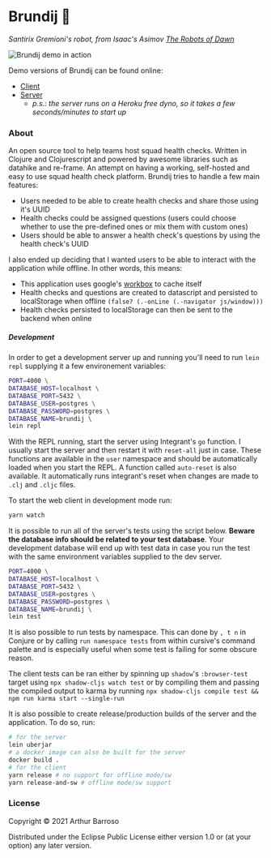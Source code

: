 # Brundij 🥑
_Santirix Gremioni's robot, from Isaac's Asimov [The Robots of Dawn](https://www.amazon.com/Robots-Dawn-Robot-Isaac-Asimov/dp/0553299492)_

![Brundij demo in action](https://user-images.githubusercontent.com/48794198/133950046-77df4596-5d5a-4ce4-9ce2-e24b5beb97a4.gif)

Demo versions of Brundij can be found online:
- [Client](https://brundij-demo.netlify.app/)
- [Server](https://brundij-api-demo.herokuapp.com/swagger) 
  - _p.s.: the server runs on a Heroku free dyno, so it takes a few seconds/minutes to start up_
### About
An open source tool to help teams host squad health checks. Written in Clojure and Clojurescript and powered by awesome libraries such as datahike and re-frame. An attempt on having a working, self-hosted and easy to use squad health check platform. Brundij tries to handle a few main features:

- Users needed to be able to create health checks and share those using it's UUID
- Health checks could be assigned questions (users could choose whether to use the pre-defined ones or mix them with custom ones)
- Users should be able to answer a health check's questions by using the health check's UUID

I also ended up deciding that I wanted users to be able to interact with the application while offline. In other words, this means:
- This application uses google's [workbox](https://developers.google.com/web/tools/workbox) to cache itself
- Health checks and questions are created to datascript and persisted to localStorage when offline `(false? (.-onLine (.-navigator js/window)))`
- Health checks persisted to localStorage can then be sent to the backend when online

##### Development
In order to get a development server up and running you'll need to run `lein repl` supplying it a few environement variables:
```bash
PORT=4000 \
DATABASE_HOST=localhost \
DATABASE_PORT=5432 \
DATABASE_USER=postgres \
DATABASE_PASSWORD=postgres \
DATABASE_NAME=brundij \
lein repl
```

With the REPL running, start the server using Integrant's `go` function. I usually start the server and then restart it with `reset-all` just in case. These functions are available in the `user` namespace and should be automatically loaded when you start the REPL. A function called `auto-reset` is also available. It automatically runs integrant's reset when changes are made to `.clj` and `.cljc` files.

To start the web client in development mode run:
```bash
yarn watch
```

It is possible to run all of the server's tests using the script below. **Beware the database info should be related to your test database**. Your development database will end up with test data in case you run the test with the same environment variables supplied to the dev server.
```bash
PORT=4000 \
DATABASE_HOST=localhost \
DATABASE_PORT=5432 \
DATABASE_USER=postgres \
DATABASE_PASSWORD=postgres \
DATABASE_NAME=brundij \
lein test
```

It is also possible to run tests by namespace. This can done by `, t n` in Conjure or by calling `run namespace tests` from within cursive's command palette and is especially useful when some test is failing for some obscure reason.

The client tests can be ran either by spinning up `shadow`'s `:browser-test` target using `npx shadow-cljs watch test` or by compiling them and passing the compiled output to karma by running `npx shadow-cljs compile test && npm run karma start --single-run`

It is also possible to create release/production builds of the server and the application. To do so, run:
```bash
# for the server
lein uberjar
# a docker image can also be built for the server
docker build .
# for the client
yarn release # no support for offline mode/sw
yarn release-and-sw # offline mode/sw support
```

### License

Copyright © 2021 Arthur Barroso

Distributed under the Eclipse Public License either version 1.0 or (at your option) any later version.
